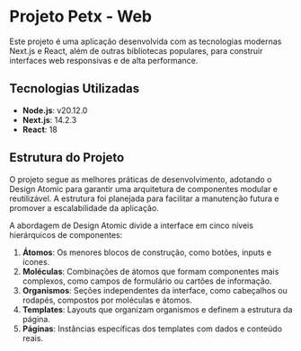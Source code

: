 # Projeto Petx - Web

Este projeto é uma aplicação desenvolvida com as tecnologias modernas Next.js e React, além de outras bibliotecas populares, para construir interfaces web responsivas e de alta performance.


## Tecnologias Utilizadas

- **Node.js**: v20.12.0
- **Next.js**: 14.2.3
- **React**: 18


## Estrutura do Projeto

O projeto segue as melhores práticas de desenvolvimento, adotando o Design Atomic para garantir uma arquitetura de componentes modular e reutilizável. A estrutura foi planejada para facilitar a manutenção futura e promover a escalabilidade da aplicação. 

A abordagem de Design Atomic divide a interface em cinco níveis hierárquicos de componentes:

1. **Átomos**: Os menores blocos de construção, como botões, inputs e ícones.
2. **Moléculas**: Combinações de átomos que formam componentes mais complexos, como campos de formulário ou cartões de informação.
3. **Organismos**: Seções independentes da interface, como cabeçalhos ou rodapés, compostos por moléculas e átomos.
4. **Templates**: Layouts que organizam organismos e definem a estrutura da página.
5. **Páginas**: Instâncias específicas dos templates com dados e conteúdo reais.